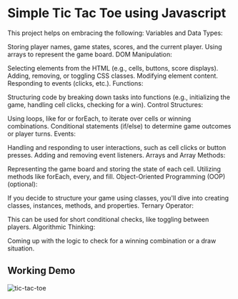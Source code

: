 # Simple Tic Tac Toe using Javascript
This project helps on embracing the following: 
Variables and Data Types:

Storing player names, game states, scores, and the current player.
Using arrays to represent the game board.
DOM Manipulation:

Selecting elements from the HTML (e.g., cells, buttons, score displays).
Adding, removing, or toggling CSS classes.
Modifying element content.
Responding to events (clicks, etc.).
Functions:

Structuring code by breaking down tasks into functions (e.g., initializing the game, handling cell clicks, checking for a win).
Control Structures:

Using loops, like for or forEach, to iterate over cells or winning combinations.
Conditional statements (if/else) to determine game outcomes or player turns.
Events:

Handling and responding to user interactions, such as cell clicks or button presses.
Adding and removing event listeners.
Arrays and Array Methods:

Representing the game board and storing the state of each cell.
Utilizing methods like forEach, every, and fill.
Object-Oriented Programming (OOP) (optional):

If you decide to structure your game using classes, you'll dive into creating classes, instances, methods, and properties.
Ternary Operator:

This can be used for short conditional checks, like toggling between players.
Algorithmic Thinking:

Coming up with the logic to check for a winning combination or a draw situation.

## Working Demo
![tic-tac-toe](https://github.com/yashcrest/tic_tac_toe/assets/79971012/93d7d3a6-6295-4539-97f1-91e262c6dc71)

